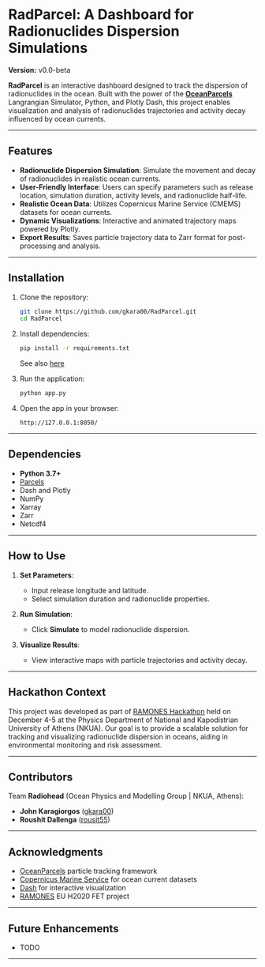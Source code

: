 # RadParcel: A Dashboard for Radionuclides Dispersion Simulations
**Version:** v0.0-beta

**RadParcel** is an interactive dashboard designed to track the dispersion of radionuclides in the ocean. Built with the power of the [**OceanParcels**](https://oceanparcels.org/) Langrangian Simulator, Python, and Plotly Dash, this project enables visualization and analysis of radionuclides trajectories and activity decay influenced by ocean currents.

---

## Features

- **Radionuclide Dispersion Simulation**: Simulate the movement and decay of radionuclides in realistic ocean currents.
- **User-Friendly Interface**: Users can specify parameters such as release location, simulation duration, activity levels, and radionuclide half-life.
- **Realistic Ocean Data**: Utilizes Copernicus Marine Service (CMEMS) datasets for ocean currents.
- **Dynamic Visualizations**: Interactive and animated trajectory maps powered by Plotly.
- **Export Results**: Saves particle trajectory data to Zarr format for post-processing and analysis.

---

## Installation
1. Clone the repository:
   ```bash
   git clone https://github.com/gkara00/RadParcel.git
   cd RadParcel
   ```

2. Install dependencies:
   ```bash
   pip install -r requirements.txt
   ```
   See also [here](https://docs.oceanparcels.org/en/latest/installation.html)

3. Run the application:
   ```bash
   python app.py
   ```

4. Open the app in your browser:
   ```
   http://127.0.0.1:8050/

---

## Dependencies

- **Python 3.7+**
- [Parcels](https://oceanparcels.org/)
- Dash and Plotly  
- NumPy  
- Xarray 
- Zarr
- Netcdf4 

---

## **How to Use**  

1. **Set Parameters**:
   - Input release longitude and latitude.
   - Select simulation duration and radionuclide properties.

2. **Run Simulation**:
   - Click **Simulate** to model radionuclide dispersion.

3. **Visualize Results**:
   - View interactive maps with particle trajectories and activity decay.

---

## **Hackathon Context**

This project was developed as part of [RAMONES Hackathon](https://sites.google.com/view/ramones-hackathon-2024/home) held on December 4-5 at the Physics Department of National and Kapodistrian University of Athens (NKUA). Our goal is to provide a scalable solution for tracking and visualizing radionuclide dispersion in oceans, aiding in environmental monitoring and risk assessment.

---

## **Contributors**

Team **Radiohead** (Ocean Physics and Modelling Group | NKUA, Athens):

- **John Karagiorgos** ([gkara00](https://github.com/gkara00))
- **Roushit Dallenga** ([rousit55](https://github.com/rousit55))

---

## Acknowledgments

- [OceanParcels](https://oceanparcels.org/) particle tracking framework
- [Copernicus Marine Service](https://marine.copernicus.eu/) for ocean current datasets
- [Dash](https://dash.plotly.com/) for interactive visualization
- [RAMONES](https://ramones-project.eu/) EU H2020 FET project

---

## **Future Enhancements**

- TODO  

---
